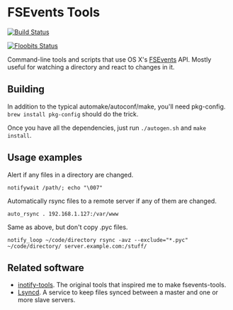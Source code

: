 # FSEvents Tools

[![Build Status](https://travis-ci.org/ggreer/fsevents-tools.svg?branch=master)](https://travis-ci.org/ggreer/fsevents-tools)

[![Floobits Status](https://floobits.com/ggreer/fsevents-tools.svg)](https://floobits.com/ggreer/fsevents-tools/redirect)

Command-line tools and scripts that use OS X's [FSEvents](http://en.wikipedia.org/wiki/FSEvents) API. Mostly useful for watching a directory and react to changes in it.


## Building

In addition to the typical automake/autoconf/make, you'll need pkg-config. `brew install pkg-config` should do the trick.

Once you have all the dependencies, just run `./autogen.sh` and `make install`.


## Usage examples

Alert if any files in a directory are changed.

    notifywait /path/; echo "\007"

Automatically rsync files to a remote server if any of them are changed.

    auto_rsync . 192.168.1.127:/var/www

Same as above, but don't copy .pyc files.

    notify_loop ~/code/directory rsync -avz --exclude="*.pyc" ~/code/directory/ server.example.com:/stuff/


## Related software

* [inotify-tools](https://github.com/rvoicilas/inotify-tools). The original tools that inspired me to make fsevents-tools.
* [Lsyncd](https://github.com/axkibe/lsyncd). A service to keep files synced between a master and one or more slave servers.
